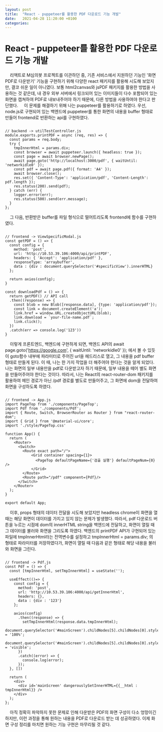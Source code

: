 ```yaml
---
layout: post
title:  "React - puppeteer를 활용한 PDF 다운로드 기능 개발"
date:   2021-04-28 11:20:00 +0100
categories:
---
```


# React - puppeteer를 활용한 PDF 다운로드 기능 개발
&nbsp;
&nbsp;
리액트로 M심의봇 프로젝트를 이관하던 중, 기존 서비스에서 지원하던 기능인 '화면 PDF로 다운받기' 기능을 구현하기 위해 다양한 react 패키지를 활용해
시도해 보았지만, 결코 쉬운 일이 아니였다.
보통 html2canvas와 jsPDF 패키지를 활용한 방법을 사용하는 것 같은데, 내 경우 외부 서버에서 링크되어 있는 이미지들이 다수 포함되어 있는 화면을
캡쳐하여 PDF로 내보내주어야 하기 때문에, 다른 방법을 사용하여야 한다고 판단했다.
&nbsp;
&nbsp;
이 문제를 해결하기 위해 나는 puppeteer를 활용하기로 하였다. 우선, node.js로 구현되어 있는 백엔드에 puppeteer를 통한 화면의 내용을 buffer 형태로
만들어 frontend로 반환하는 api를 구현하였다.
&nbsp;
&nbsp;
```

// backend -> utilTestController.js
module.exports.printPDF = async (req, res) => {
  const params = req.body;
  try {
    tmpInnerHtml = params.div;
    const browser = await puppeteer.launch({ headless: true });
    const page = await browser.newPage();
    await page.goto('http://localhost:3000/pdf', { waitUntil: 'networkidle0' });
    const pdf = await page.pdf({ format: 'A4' });
    await browser.close();
    res.set({ 'Content-Type': 'application/pdf', 'Content-Length': pdf.length });
    res.status(200).send(pdf);
  } catch (err) {
    logger.error(err);
    res.status(500).send(err.message);
  }
};

```
&nbsp;
&nbsp;
그 다음, 반환받은 buffer를 파일 형식으로 떨어트리도록 frontend에 함수를 구현하였다.
&nbsp;
&nbsp;
```

// frontend -> ViewSpecificModal.js
const getPDF = () => {
  const config = {
    method: 'post',
    url: 'http://10.53.39.106:4000/api/printPDF',
    headers: { 'Accept': 'application/pdf' },
    responseType: 'arraybuffer',
    data : {div : document.querySelector('#specificView').innerHTML}
  };

  return axios(config);
}

const downloadPdf = () => {
  return getPDF() // API call
  .then((response) => {
    const blob = new Blob([response.data], {type: 'application/pdf'});
    const link = document.createElement('a');
    link.href = window.URL.createObjectURL(blob);
    link.download = `your-file-name.pdf`;
    link.click();
  })
  .catch(err => console.log('123'))
}

```
&nbsp;
&nbsp;
이렇게 프론트엔드, 백엔드에 구현하게 되면, 백엔드 API의
await page.goto('https://google.com', { waitUntil: 'networkidle0' });
에서 볼 수 있듯이 goto함수 내부에 파라미터로 주어진 url을 헤드리스로 열고, 그 내용을 pdf buffer 형태로 만들게 된다.
이 때, 나는 한 가지 작업을 더 해주어야 한다는 것을 알게 되었다. 나는 화면의 일부 내용만을 pdf로 다운받고자 하기 때문에,
일부 내용을 떼어 별도 화면을 만들어주어야 한다는 것이다. 따라서, 나는 React의 react-router-dom 패키지를 활용하여
메인 경로가 아닌 /pdf 경로를 별도로 만들어주고, 그 화면에 dom을 전달하여 화면을 구성하도록 하였다.
&nbsp;
&nbsp;
```

// frontend -> App.js
import PageTop from './components/PageTop';
import Pdf from './components/Pdf';
import { Route, Switch, BrowserRouter as Router } from "react-router-dom";
import { Grid } from '@material-ui/core';
import './style/PageTop.css'

function App() {
  return (
    <Router>
      <Switch>
        <Route exact path="/">
            <Grid container spacing={1}>
              <PageTop defaultPageName={'검출 실행'} defaultPageNum={0} />
            </Grid>
        </Route>
        <Route path="/pdf" component={Pdf}/>
      </Switch>
    </Router>
  );
}

export default App;

```
&nbsp;
&nbsp;
이후, props 형태의 데이터 전달을 시도해 보았지만 headless chrome이 화면을 열 때는 해당 화면이 데이터를 가지고 있지 않는 문제가 발생했다.
따라서, pdf 다운로드 버튼을 누르는 시점에 dom의 innerHTML string을 백엔드에 전달하고, 화면이 열릴 때 그 데이터를 불러와 화면을 그리도록 하였다.
백엔드의 printPDF API가 구현되어 있는 파일에 tmpInnerHtml라는 전역변수를 설정하고 tmpInnerHtml = params.div; 의 형태로
파라미터를 저장하였다가, 화면이 열릴 때 다음과 같은 형태로 해당 내용을 불러와 화면을 그린다.
&nbsp;
&nbsp;
```

// frontend -> Pdf.js
const Pdf = () => {
  const [tmpInnerHtml, setTmpInnerHtml] = useState('');

  useEffect(()=> {
    const config = {
      method: 'post',
      url: 'http://10.53.39.106:4000/api/getInnerHtml',
      headers: {},
      data : {div : '123'}
    };
  
    axios(config)
      .then((response) => {
        setTmpInnerHtml(response.data.tmpInnerHtml);
        document.querySelector('#mainScreen').childNodes[5].childNodes[0].style.height = '100%';
        document.querySelector('#mainScreen').childNodes[5].childNodes[0].style.overflow = 'visible';
      })
      .catch((error) => {
        console.log(error);
      });
  }, [])

  return (
    <div>
      <div id='mainScreen' dangerouslySetInnerHTML={{__html : tmpInnerHtml}} />
    </div> 
  );
};

```
&nbsp;
&nbsp;
아직 정확히 파악하지 못한 문제로 인해 다운받은 PDF의 화면 구성이 다소 엉망이긴 하지만, 이런 과정을 통해 원하는 내용을 PDF로 다운로드 받는 데 성공하였다.
이제 화면 구성 정리를 마치면 원하는 기능 구현은 마무리될 것 같다.













